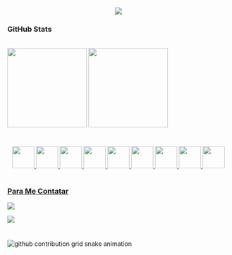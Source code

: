  <h1 align="center">
<img src="https://readme-typing-svg.herokuapp.com/?font=Righteous&size=35&center=true&vCenter=true&width=500&height=70&duration=4000&lines=Oi!+👋;+me+chamo+Ciara;Seja+bem-vindo!" />
</h1>

<div>
  <h3> GitHub Stats </h3>
  <br>
  <img height="180em" src="https://github-readme-stats-git-masterrstaa-rickstaa.vercel.app/api?username=CiCi0100&hide_title=true&show_icons=true&include_all_commits=false&count_private=true&theme=dracula">

  <a href="https://github.com/CiCi0100/github-readme-stats">
    <img height="180em" src="https://github-readme-stats-git-masterrstaa-rickstaa.vercel.app/api/top-langs/?username=CiCi0100&line_height=10&card_width=290&layout=compact&hide_title=false&count_private=true&langs_count=4&show_icons=true&theme=dracula">
</div>

#

<div align="center">
<img alt"CiCi0100-JS" height="50" width="50"
  src="https://cdn.jsdelivr.net/gh/devicons/devicon@latest/icons/javascript/javascript-original.svg" />
<img alt"CiCi0100-TS" height="50" width="50" src="https://cdn.jsdelivr.net/gh/devicons/devicon@latest/icons/typescript/typescript-original.svg" />
<img alt"CiCi0100-HTML" height="50" width="50"  
src="https://cdn.jsdelivr.net/gh/devicons/devicon@latest/icons/html5/html5-original.svg" />
<img alt"CiCi0100-CSS" height="50" width="50"
src="https://cdn.jsdelivr.net/gh/devicons/devicon@latest/icons/css3/css3-original.svg" />
<img alt"CiCi0100-Figma" height="50" width="50"
src="https://cdn.jsdelivr.net/gh/devicons/devicon@latest/icons/figma/figma-original.svg" />
<img alt"CiCi0100-VScode" height="50" width="50" src="https://cdn.jsdelivr.net/gh/devicons/devicon@latest/icons/vscode/vscode-original.svg" />  
<img alt"CiCi0100-Nodejs" height="50" width="50" src="https://cdn.jsdelivr.net/gh/devicons/devicon@latest/icons/nodejs/nodejs-original.svg" />
<img alt"CiCi0100-Nodejs" height="50" width="50" src="https://cdn.jsdelivr.net/gh/devicons/devicon@latest/icons/nextjs/nextjs-original.svg" /> 
<img alt"CiCi0100-express" height="50" width="50" src="https://cdn.jsdelivr.net/gh/devicons/devicon@latest/icons/express/express-original.svg" />

</div>

#

<h3> Para Me Contatar </h3>
<div>
<a href="mailto:ciarade0206@gmail.com?subject=Olá Ciara!" target="_blank"><img src="https://img.shields.io/badge/Gmail-D14836?style=for-the-badge&logo=gmail&logoColor=white" target="_blank"></a>

<a href="https://www.linkedin.com/in/ciaradepaulanascimento0206/" target="_blanc"><img src="https://img.shields.io/badge/LinkedIn-0077B5?style=for-the-badge&logo=linkedin&logoColor=white" target="_blank"></a> 
  </div>

#

<picture align="center">
  <source media="(prefers-color-scheme: dark)" srcset="https://raw.githubusercontent.com/mari4souza/mari4souza/output/github-contribution-grid-snake-dark.svg">
  <source media="(prefers-color-scheme: light)" srcset="https://raw.githubusercontent.com/mari4souza/mari4souza/output/github-contribution-grid-snake-dark.svg">
  <img align="center" alt="github contribution grid snake animation" src="https://raw.githubusercontent.com/CiCi0100/CiCi0100/output/github-contribution-grid-snake.svg">
</picture>
